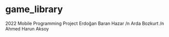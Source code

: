 # game_library
2022 Mobile Programming Project
Erdoğan Baran Hazar /n
Arda Bozkurt /n 
Ahmed Harun Aksoy